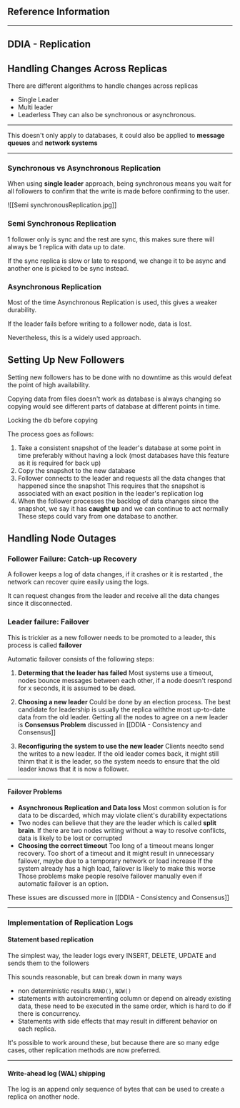 ## Reference Information

---
## DDIA - Replication

## Handling Changes Across Replicas
There are different algorithms to handle changes across replicas 
- Single Leader
- Multi leader
- Leaderless
They can also be synchronous or asynchronous.

---
This doesn't only apply to databases, it could also be applied to **message queues** and **network systems**

---

### Synchronous vs Asynchronous Replication

When using **single leader** approach, being synchronous means you wait for all followers to confirm that the write is made before confirming to the user.


![[Semi synchronousReplication.jpg]]

### Semi Synchronous Replication 
1 follower only is sync and the rest are sync, this makes sure there will always be 1 replica with data up to date.

If the sync replica is slow or late to respond, we change it to be async and another one is picked to be sync instead.

### Asynchronous Replication 

Most of the time Asynchronous Replication is used, this gives a weaker durability.

If the leader fails before writing to a follower node, data is lost.

Nevertheless, this is a widely used approach.

## Setting Up New Followers

Setting new followers has to be done with no downtime as this would defeat the point of high availability.

Copying data from files doesn't work as database is always changing so copying would see different parts of database at different points in time.

Locking the db before copying 

The process goes as follows:
1. Take a consistent snapshot of the leader's database at some point in time preferably without having a lock (most databases have this feature as it is required for back up)
2. Copy the snapshot to the new database
3. Follower connects to the leader and requests all the data changes that happened since the snapshot 
   This requires that the snapshot is associated with an exact position in the leader's replication log
4. When the follower processes the backlog of data changes since the snapshot, we say it has **caught up** and we can continue to act normally
These steps could vary from one database to another.

## Handling Node Outages

### Follower Failure: Catch-up Recovery 

A follower keeps a log of data changes, if it crashes or it is restarted , the network can recover quire easily using the logs.

It can request changes from the leader and receive all the data changes since it disconnected.

### Leader failure: Failover

This is trickier as a new follower needs to be promoted to a leader, this process is called **failover**

Automatic failover consists of the following steps:
1. **Determing that the leader has failed**
   Most systems use a timeout, nodes bounce messages between each other, if a node doesn't respond for x seconds, it is assumed to be dead.
   
2. **Choosing a new leader**
   Could be done by an election process. The best candidate for leadership is usually the replica withthe most up-to-date data from the old leader.
   Getting all the nodes to agree on a new leader is **Consensus Problem** discussed in [[DDIA - Consistency and Consensus]]

3. **Reconfiguring the system to use the new leader**
   Clients needto send the writes to a new leader.
   If the old leader comes back, it might still thinm that it is the leader, so the system needs to ensure that the old leader knows that it is now a follower.
---
#### Failover Problems
- **Asynchronous Replication and Data loss**
  Most common solution is for data to be discarded, which may violate client's durability expectations 
- Two nodes can believe that they are the leader which is called **split brain**. If there are two nodes writing without a way to resolve conflicts, data is likely to be lost or corrupted
- **Choosing the correct timeout**
  Too long of a timeout means longer recovery.
  Too short of a timeout and it might result in unnecessary failover, maybe due to a temporary network or load increase
  If the system already has a high load, failover is likely to make this worse
Those problems make people resolve failover manually even if automatic failover is an option.

These issues are discussed more in [[DDIA - Consistency and Consensus]]

---

### Implementation of Replication Logs

#### Statement based replication 

The simplest way, the leader logs every INSERT, DELETE, UPDATE and sends them to the followers

This sounds reasonable, but can break down in many ways
- non deterministic results `RAND()`, `NOW()`
- statements with autoincrementing column or depend on already existing data, these need to be executed in the same order, which is hard to do if there is concurrency.
- Statements with side effects that may result in different behavior on each replica.

It's possible to work around these, but because there are so many edge cases, other replication methods are now preferred.

---
#### Write-ahead log (WAL) shipping

The log is an append only sequence of bytes that can be used to create a replica on another node.